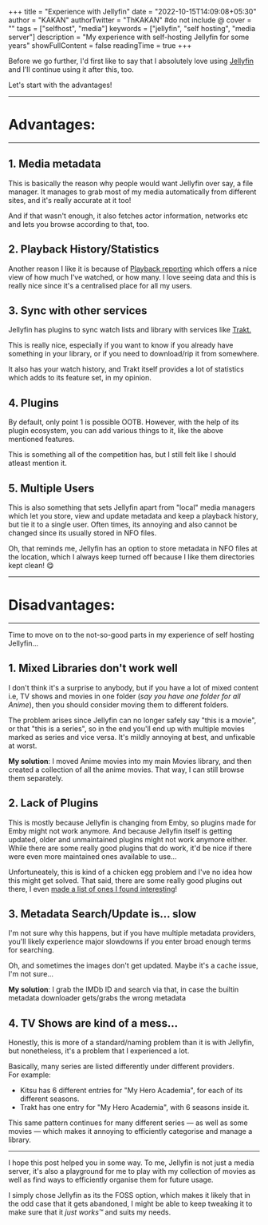 +++
title = "Experience with Jellyfin"
date = "2022-10-15T14:09:08+05:30"
author = "KAKAN"
authorTwitter = "ThKAKAN" #do not include @
cover = ""
tags = ["selfhost", "media"]
keywords = ["jellyfin", "self hosting", "media server"]
description = "My experience with self-hosting Jellyfin for some years"
showFullContent = false
readingTime = true
+++

Before we go further, I'd first like to say that I absolutely love using [Jellyfin](https://jellyfin.org/) 
and I'll continue using it after this, too.  

Let's start with the advantages!

---
# Advantages:
---

## 1. Media metadata
This is basically the reason why people would want Jellyfin over say, a file 
manager. It manages to grab most of my media automatically from different 
sites, and it's really accurate at it too!  

And if that wasn't enough, it also fetches actor information, networks etc and 
lets you browse according to that, too. 

## 2. Playback History/Statistics
Another reason I like it is because of [Playback reporting](https://github.com/jellyfin/jellyfin-plugin-playbackreporting/) 
which offers a nice view of how much I've watched, or how many. I love seeing 
data and this is really nice since it's a centralised place for all my users.

## 3. Sync with other services
Jellyfin has plugins to sync watch lists and library with services like [Trakt.](https://github.com/jellyfin/jellyfin-plugin-trakt)  

This is really nice, especially if you want to know if you already have 
something in your library, or if you need to download/rip it from somewhere.  

It also has your watch history, and Trakt itself provides a lot of statistics 
which adds to its feature set, in my opinion. 

## 4. Plugins
By default, only point 1 is possible OOTB. However, with the help of its plugin 
ecosystem, you can add various things to it, like the above mentioned features.  

This is something all of the competition has, but I still felt like I should 
atleast mention it.

## 5. Multiple Users
This is also something that sets Jellyfin apart from "local" media managers 
which let you store, view and update metadata and keep a playback history, 
but tie it to a single user. Often times, its annoying and also cannot be 
changed since its usually stored in NFO files.  

Oh, that reminds me, Jellyfin has an option to store metadata in NFO files 
at the location, which I always keep turned off because I like them 
directories kept clean! :yum:

---
# Disadvantages:
---

Time to move on to the not-so-good parts in my experience of self hosting Jellyfin...

## 1. Mixed Libraries don't work well
I don't think it's a surprise to anybody, but if you have a lot of mixed content 
i.e, TV shows and movies in one folder (_say you have one folder for all Anime_), 
then you should consider moving them to different folders.  

The problem arises since Jellyfin can no longer safely say "this is a movie", 
or that "this is a series", so in the end you'll end up with multiple movies 
marked as series and vice versa. It's mildly annoying at best, and unfixable 
at worst.  

**My solution**: I moved Anime movies into my main Movies library, and then created 
a collection of all the anime movies. That way, I can still browse them separately.

## 2. Lack of Plugins
This is mostly because Jellyfin is changing from Emby, so plugins made for Emby 
might not work anymore. And because Jellyfin itself is getting updated, older 
and unmaintained plugins might not work anymore either. While there are some 
really good plugins that do work, it'd be nice if there were even more maintained 
ones available to use...  

Unfortuneately, this is kind of a chicken egg problem and I've no idea how this 
might get solved. That said, there are some really good plugins out there, I even 
[made a list of ones I found interesting](https://github.com/stars/theKAKAN/lists/jellyfin-plugins)!

## 3. Metadata Search/Update is... slow
I'm not sure why this happens, but if you have multiple metadata providers, 
you'll likely experience major slowdowns if you enter broad enough terms for 
searching.  

Oh, and sometimes the images don't get updated. Maybe it's a cache issue, I'm not sure...

**My solution**: I grab the IMDb ID and search via that, in case the builtin 
metadata downloader gets/grabs the wrong metadata

## 4. TV Shows are kind of a mess...
Honestly, this is more of a standard/naming problem than it is with Jellyfin, 
but nonetheless, it's a problem that I experienced a lot.  

Basically, many series are listed differently under different providers.  
For example:
  - Kitsu has 6 different entries for "My Hero Academia", for each of its different seasons.
  - Trakt has one entry for "My Hero Academia", with 6 seasons inside it.

This same pattern continues for many different series — as well as some movies — 
which makes it annoying to efficiently categorise and manage a library.


---

I hope this post helped you in some way. To me, Jellyfin is not just a media 
server, it's also a playground for me to play with my collection of movies 
as well as find ways to efficiently organise them for future usage.  

I simply chose Jellyfin as its the FOSS option, which makes it likely that 
in the odd case that it gets abandoned, I might be able to keep tweaking it 
to make sure that it *just works™* and suits my needs.